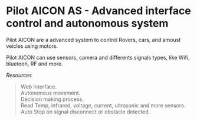 # Pilot AICON AS - Advanced interface control and autonomous system

Pilot AICON are a advanced system to control Rovers, cars, and amoust veicles using motors. 

Pilot AICON can use sensors, camera and differents signals types, like Wifi, bluetooh, RF and more.

_Resources_

>Web Interface.  
>Autonomous movement.  
>Decision making process.  
>Read Temp, infrared, voltage, current, ultrasonic and more sensors.  
>Auto Stop on signal disconnect or obstacle detected.  